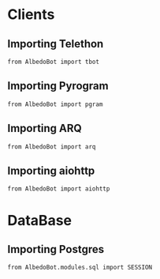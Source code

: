 # Clients
## Importing Telethon
```python3
from AlbedoBot import tbot
```
## Importing Pyrogram
```python3
from AlbedoBot import pgram
```
## Importing ARQ
```python3
from AlbedoBot import arq
```
## Importing aiohttp
```python3
from AlbedoBot import aiohttp
```
# DataBase
## Importing Postgres
```python3
from AlbedoBot.modules.sql import SESSION
```
